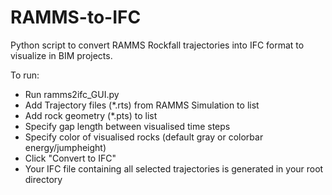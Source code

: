 # RAMMS-to-IFC
Python script to convert RAMMS Rockfall trajectories into IFC format to visualize in BIM projects.

To run:

- Run ramms2ifc_GUI.py
- Add Trajectory files (*.rts) from RAMMS Simulation to list
- Add rock geometry (*.pts) to list
- Specify gap length between visualised time steps
- Specify color of visualised rocks (default gray or colorbar energy/jumpheight)
- Click "Convert to IFC"
- Your IFC file containing all selected trajectories is generated in your root directory


